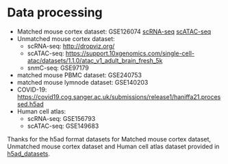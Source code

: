 # Data processing
* Matched mouse cortex dataset: GSE126074
[scRNA-seq](http://download.gao-lab.org/GLUE/dataset/Chen-2019-RNA.h5ad)
[scATAC-seq](http://download.gao-lab.org/GLUE/dataset/Chen-2019-ATAC.h5ad)
* Unmatched mouse cortex dataset: 
    * scRNA-seq: http://dropviz.org/
    * scATAC-seq: https://support.10xgenomics.com/single-cell-atac/datasets/1.1.0/atac_v1_adult_brain_fresh_5k
    * snmC-seq: GSE97179
* matched mouse PBMC dataset: GSE240753
* matched mouse lymnode dataset: GSE140203
* COVID-19: https://covid19.cog.sanger.ac.uk/submissions/release1/haniffa21.processed.h5ad
* Human cell atlas: 
    * scRNA-seq: GSE156793
    * scATAC-seq: GSE149683
    
Thanks for the h5ad format datasets for Matched mouse cortex dataset, Unmatched mouse cortex dataset and Human cell atlas dataset provided in [h5ad_datasets](https://scglue.readthedocs.io/en/latest/data.html).
